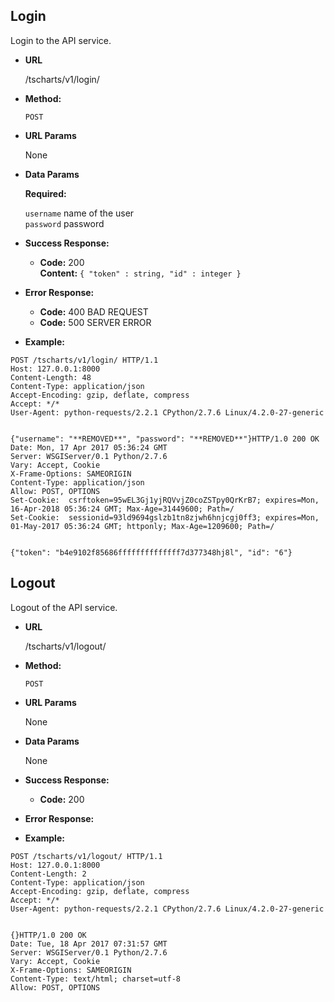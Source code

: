 **Login**
----
  Login to the API service.  

* **URL**

  /tscharts/v1/login/

* **Method:**

  `POST`
  
*  **URL Params**

   None

* **Data Params**

   **Required:**
 
   `username` name of the user<br />
   `password` password<br />

* **Success Response:**

  * **Code:** 200 <br />
    **Content:** `{ "token" : string, "id" : integer }`
 
* **Error Response:**

  * **Code:** 400 BAD REQUEST<br />
  * **Code:** 500 SERVER ERROR

* **Example:**

```
POST /tscharts/v1/login/ HTTP/1.1
Host: 127.0.0.1:8000
Content-Length: 48
Content-Type: application/json
Accept-Encoding: gzip, deflate, compress
Accept: */*
User-Agent: python-requests/2.2.1 CPython/2.7.6 Linux/4.2.0-27-generic


{"username": "**REMOVED**", "password": "**REMOVED**"}HTTP/1.0 200 OK
Date: Mon, 17 Apr 2017 05:36:24 GMT
Server: WSGIServer/0.1 Python/2.7.6
Vary: Accept, Cookie
X-Frame-Options: SAMEORIGIN
Content-Type: application/json
Allow: POST, OPTIONS
Set-Cookie:  csrftoken=95wEL3Gj1yjRQVvjZ0coZSTpy0QrKrB7; expires=Mon, 16-Apr-2018 05:36:24 GMT; Max-Age=31449600; Path=/
Set-Cookie:  sessionid=93ld9694gslzb1tn8zjwh6hnjcgj0ff3; expires=Mon, 01-May-2017 05:36:24 GMT; httponly; Max-Age=1209600; Path=/


{"token": "b4e9102f85686ffffffffffffff7d377348hj8l", "id": "6"}
```

**Logout**
----
  Logout of the API service.  

* **URL**

  /tscharts/v1/logout/

* **Method:**

  `POST`
  
*  **URL Params**

   None

* **Data Params**

   None

* **Success Response:**

  * **Code:** 200 <br />
 
* **Error Response:**

* **Example:**

```
POST /tscharts/v1/logout/ HTTP/1.1
Host: 127.0.0.1:8000
Content-Length: 2
Content-Type: application/json
Accept-Encoding: gzip, deflate, compress
Accept: */*
User-Agent: python-requests/2.2.1 CPython/2.7.6 Linux/4.2.0-27-generic


{}HTTP/1.0 200 OK
Date: Tue, 18 Apr 2017 07:31:57 GMT
Server: WSGIServer/0.1 Python/2.7.6
Vary: Accept, Cookie
X-Frame-Options: SAMEORIGIN
Content-Type: text/html; charset=utf-8
Allow: POST, OPTIONS
```
